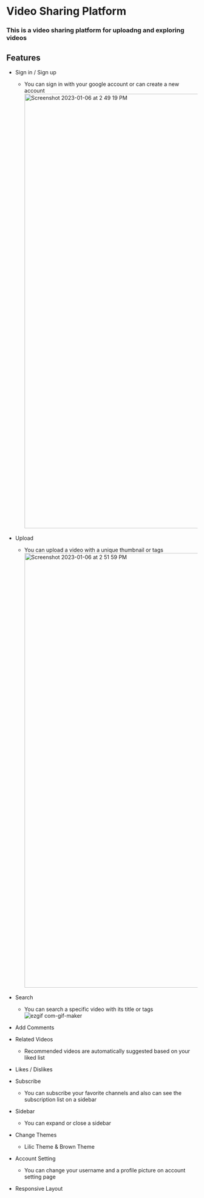 # Video Sharing Platform
### This is a video sharing platform for uploadng and exploring videos

## Features
* Sign in / Sign up

  * You can sign in with your google account or can create a new account
         <img width="1141" alt="Screenshot 2023-01-06 at 2 49 19 PM" src="https://user-images.githubusercontent.com/84310302/210938632-36498e19-7957-4bbe-9368-e27b0af1912e.png">
         
         
         
* Upload
  
  * You can upload a video with a unique thumbnail or tags
       <img width="1141" alt="Screenshot 2023-01-06 at 2 51 59 PM" src="https://user-images.githubusercontent.com/84310302/210938939-62efa660-da2d-4570-a311-6b577f220241.png">
 
 * Search
   * You can search a specific video with its title or tags
   ![ezgif com-gif-maker](https://user-images.githubusercontent.com/84310302/210980696-c337eb15-e5cb-427c-a34c-bc6f304f0ecb.gif)

 
 * Add Comments
 
 * Related Videos
    * Recommended videos are automatically suggested based on your liked list
 
 * Likes / Dislikes
 
 * Subscribe
    * You can subscribe your favorite channels and also can see the subscription list on a sidebar
 
 * Sidebar
    * You can expand or close a sidebar
 
 * Change Themes 
    * Lilic Theme & Brown Theme 
 
 * Account Setting
    * You can change your username and a profile picture on account setting page
 
 * Responsive Layout


